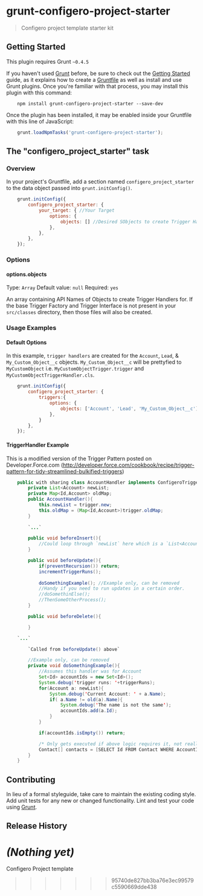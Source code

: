 # grunt-configero-project-starter

> Configero project template starter kit

## Getting Started
This plugin requires Grunt `~0.4.5`

If you haven't used [Grunt](http://gruntjs.com/) before, be sure to check out the [Getting Started](http://gruntjs.com/getting-started) guide, as it explains how to create a [Gruntfile](http://gruntjs.com/sample-gruntfile) as well as install and use Grunt plugins. Once you're familiar with that process, you may install this plugin with this command:

```shell
	npm install grunt-configero-project-starter --save-dev
```

Once the plugin has been installed, it may be enabled inside your Gruntfile with this line of JavaScript:

```js
	grunt.loadNpmTasks('grunt-configero-project-starter');
```

## The "configero_project_starter" task

### Overview
In your project's Gruntfile, add a section named `configero_project_starter` to the data object passed into `grunt.initConfig()`.

```js
	grunt.initConfig({
		configero_project_starter: {
			your_target: { //Your Target
				options: {
					objects: []	//Desired SObjects to create Trigger Handlers for
				},      
			},
		},
	});
```

### Options

#### options.objects
Type: `Array`
Default value: `null`
Required: `yes`

An array containing API Names of Objects to create Trigger Handlers for. If the base Trigger Factory and Trigger Interface is not present in your `src/classes` directory, then those files will also be created.

### Usage Examples

#### Default Options
In this example, `trigger handlers` are created for the `Account`, `Lead`, & `My_Custom_Object__c` objects.
`My_Custom_Object__c` will be prettyfied to `MyCustomObject` i.e. `MyCustomObjectTrigger.trigger` and `MyCustomObjectTriggerHandler.cls`. 

```js
	grunt.initConfig({
		configero_project_starter: {
			triggers:{
				options: {
					objects: ['Account', 'Lead', 'My_Custom_Object__c']
				},    
			}
		},
	});
```

#### TriggerHandler Example

This is a modified version of the Trigger Pattern posted on Developer.Force.com (http://developer.force.com/cookbook/recipe/trigger-pattern-for-tidy-streamlined-bulkified-triggers)

```java
	public with sharing class AccountHandler implements ConfigeroTriggerInterface {
		private List<Account> newList;
		private Map<Id,Account> oldMap;
		public AccountHandler(){
			this.newList = trigger.new;
			this.oldMap = (Map<Id,Account>)trigger.oldMap;
		}
	
		`...`

		public void beforeInsert(){
			//Could loop through `newList` here which is a `List<Account>` in this Handler.
		}

		public void beforeUpdate(){
			if(preventRecursion()) return;
			incrementTriggerRuns();
			
			doSomethingExample(); //Example only, can be removed
			//Handy if you need to run updates in a certain order.
			//doSomethinElse();
			//ThenSomeOtherProcess();
		}

		public void beforeDelete(){

		}		

	`...`

		`Called from beforeUpdate() above`

		//Example only, can be removed
		private void doSomethingExample(){
			//Assumes this handler was for Account
			Set<Id> accountIds = new Set<Id>();
			System.debug('trigger runs: '+triggerRuns);
			for(Account a: newList){
				System.debug('Current Account: ' + a.Name);
				if( a.Name != old(a).Name){
					System.debug('The name is not the same');
					accountIds.add(a.Id);
				}
			}

			if(accountIds.isEmpty()) return;

			/* Only gets executed if above logic requires it, not really suitable for a bulkBefore or bulkAfter calll*/
			Contact[] contacts = [SELECT Id FROM Contact WHERE AccountId IN :accountIds];
		}
	}
````

## Contributing
In lieu of a formal styleguide, take care to maintain the existing coding style. Add unit tests for any new or changed functionality. Lint and test your code using [Grunt](http://gruntjs.com/).

## Release History
_(Nothing yet)_
=======
Configero Project template
>>>>>>> 95740de827bb3ba76e3ec99579c5590669dde438
